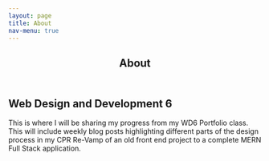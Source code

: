 ```yaml
---
layout: page
title: About
nav-menu: true
---
```


<!-- Main -->
<div id="main" class="alt">

<!-- One -->
<section id="one">
	<div class="inner">
		<header class="major">
			<h1>About</h1>
		</header>

<!-- Content -->
<h2 id="content">Web Design and Development 6</h2>
<p>This is where I will be sharing my progress from my WD6 Portfolio class. This will include weekly blog posts highlighting different parts of the design process in my CPR Re-Vamp of an old front end project to a complete MERN Full Stack application.</p>

